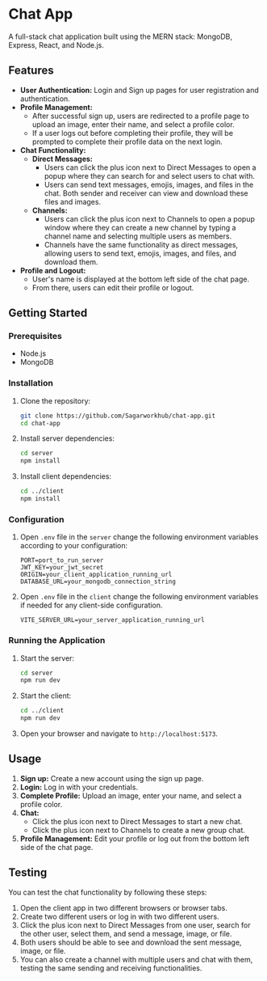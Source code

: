 # Chat App

A full-stack chat application built using the MERN stack: MongoDB, Express, React, and Node.js.

## Features

- **User Authentication:** Login and Sign up pages for user registration and authentication.
- **Profile Management:**
  - After successful sign up, users are redirected to a profile page to upload an image, enter their name, and select a profile color.
  - If a user logs out before completing their profile, they will be prompted to complete their profile data on the next login.
- **Chat Functionality:**
  - **Direct Messages:**
    - Users can click the plus icon next to Direct Messages to open a popup where they can search for and select users to chat with.
    - Users can send text messages, emojis, images, and files in the chat. Both sender and receiver can view and download these files and images.
  - **Channels:**
    - Users can click the plus icon next to Channels to open a popup window where they can create a new channel by typing a channel name and selecting multiple users as members.
    - Channels have the same functionality as direct messages, allowing users to send text, emojis, images, and files, and download them.
- **Profile and Logout:**
  - User's name is displayed at the bottom left side of the chat page.
  - From there, users can edit their profile or logout.

## Getting Started

### Prerequisites

- Node.js
- MongoDB

### Installation

1. Clone the repository:

   ```bash
   git clone https://github.com/Sagarworkhub/chat-app.git
   cd chat-app
   ```

2. Install server dependencies:

   ```bash
   cd server
   npm install
   ```

3. Install client dependencies:

   ```bash
   cd ../client
   npm install
   ```

### Configuration

1. Open `.env` file in the `server` change the following environment variables according to your configuration:

   ```env
   PORT=port_to_run_server
   JWT_KEY=your_jwt_secret
   ORIGIN=your_client_application_running_url
   DATABASE_URL=your_mongodb_connection_string
   ```

2. Open `.env` file in the `client` change the following environment variables if needed for any client-side configuration.

   ```env
   VITE_SERVER_URL=your_server_application_running_url
   ```

### Running the Application

1. Start the server:

   ```bash
   cd server
   npm run dev
   ```

2. Start the client:

   ```bash
   cd ../client
   npm run dev
   ```

3. Open your browser and navigate to `http://localhost:5173`.

## Usage

1. **Sign up:** Create a new account using the sign up page.
2. **Login:** Log in with your credentials.
3. **Complete Profile:** Upload an image, enter your name, and select a profile color.
4. **Chat:**
   - Click the plus icon next to Direct Messages to start a new chat.
   - Click the plus icon next to Channels to create a new group chat.
5. **Profile Management:** Edit your profile or log out from the bottom left side of the chat page.

## Testing

You can test the chat functionality by following these steps:

1. Open the client app in two different browsers or browser tabs.
2. Create two different users or log in with two different users.
3. Click the plus icon next to Direct Messages from one user, search for the other user, select them, and send a message, image, or file.
4. Both users should be able to see and download the sent message, image, or file.
5. You can also create a channel with multiple users and chat with them, testing the same sending and receiving functionalities.